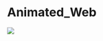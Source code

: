 ﻿# Animated_Web
 <img src="https://cdn.visualwilderness.com/wp-content/uploads/2019/12/Norway-Landscape-Photography-3.jpg">
